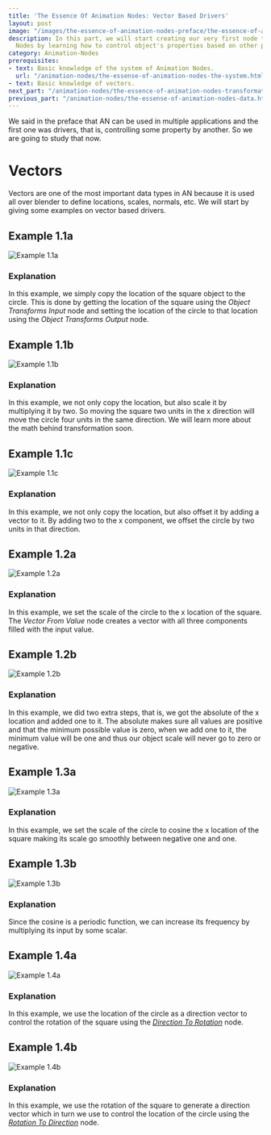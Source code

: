 ```yaml
---
title: 'The Essence Of Animation Nodes: Vector Based Drivers'
layout: post
image: "/images/the-essence-of-animation-nodes-preface/the-essence-of-animation-nodes.png"
description: In this part, we will start creating our very first node trees in Animation
  Nodes by learning how to control object's properties based on other properties.
category: Animation-Nodes
prerequisites:
- text: Basic knowledge of the system of Animation Nodes.
  url: "/animation-nodes/the-essense-of-animation-nodes-the-system.html"
- text: Basic knowledge of vectors.
next_part: "/animation-nodes/the-essence-of-animation-nodes-transformation-matrix.html"
previous_part: "/animation-nodes/the-essense-of-animation-nodes-data.html"
---
```


We said in the preface that AN can be used in multiple applications and the first one was drivers, that is, controlling some property by another. So we are going to study that now.

# Vectors

Vectors are one of the most important data types in AN because it is used all over blender to define locations, scales, normals, etc. 
We will start by giving some examples on vector based drivers.

## Example 1.1a

![Example 1.1a](/images/the-essence-of-animation-nodes-vector-based-drivers/example1.1a.gif)

### Explanation

In this example, we simply copy the location of the square object to the circle. This is done by getting the location of the square using the *Object Transforms Input* node and setting the location of the circle to that location using the *Object Transforms Output* node.

## Example 1.1b

![Example 1.1b](/images/the-essence-of-animation-nodes-vector-based-drivers/example1.1b.gif)

### Explanation

In this example, we not only copy the location, but also scale it by multiplying it by two.  So moving the square two units in the x direction will move the circle four units in the same direction. We will learn more about the math behind transformation soon.

## Example 1.1c

![Example 1.1c](/images/the-essence-of-animation-nodes-vector-based-drivers/example1.1c.gif)

### Explanation

In this example, we not only copy the location, but also offset it by adding a vector to it. By adding two to the x component, we offset the circle by two units in that direction.

## Example 1.2a

![Example 1.2a](/images/the-essence-of-animation-nodes-vector-based-drivers/example1.2a.gif)

### Explanation

In this example, we set the scale of the circle to the x location of the square. The *Vector From Value* node creates a vector with all three components filled with the input value.

## Example 1.2b

![Example 1.2b](/images/the-essence-of-animation-nodes-vector-based-drivers/example1.2b.gif)

### Explanation

In this example, we did two extra steps, that is, we got the absolute of the x location and added one to it. The absolute makes sure all values are positive and that the minimum possible value is zero, when we add one to it, the minimum value will be one and thus our object scale will never go to zero or negative.

## Example 1.3a

![Example 1.3a](/images/the-essence-of-animation-nodes-vector-based-drivers/example1.3a.gif)

### Explanation

In this example, we set the scale of the circle to cosine the x location of the square making its scale go smoothly between negative one and one.

## Example 1.3b

![Example 1.3b](/images/the-essence-of-animation-nodes-vector-based-drivers/example1.3b.gif)

### Explanation

Since the cosine is a periodic function, we can increase its frequency by multiplying its input by some scalar.

## Example 1.4a

![Example 1.4a](/images/the-essence-of-animation-nodes-vector-based-drivers/example1.4a.gif)

### Explanation

In this example, we use the location of the circle as a direction vector to control the rotation of the square using the *[Direction To Rotation](http://animation-nodes-manual.readthedocs.io/en/latest/user_guide/nodes/rotation/direction_to_rotation.html)* node.

## Example 1.4b

![Example 1.4b](/images/the-essence-of-animation-nodes-vector-based-drivers/example1.4b.gif)

### Explanation

In this example, we use the rotation of the square to generate a direction vector which in turn we use to control the location of the circle using the *[Rotation To Direction](http://animation-nodes-manual.readthedocs.io/en/latest/user_guide/nodes/rotation/rotation_to_direction.html)* node.